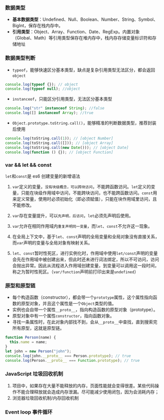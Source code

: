 ### 数据类型

- **基本数据类型**：Undefined、Null、Boolean、Number、String、Symbol、BigInt，保存在栈内存中。
- **引用类型**：Object、Array、Function、Date、RegExp。内置对象（Global、Math）等引用类型保存在堆内存中，栈内存存储变量标识符和存储地址

### 数据类型判断

- `typeof`，能够快速区分基本类型，缺点是复杂引用类型无法区分，都会返回`object`

```javascript
console.log(typeof {}); // object
console.log(typeof null); //object
```

- `instanceof`，只能区分引用类型，无法区分基本类型

```javascript
console.log("str" instanceof String); //false
console.log([] instanceof Array); //true
```

- `Object.prototype.toString.call()`，能够精准的判断数据类型，推荐封装后使用

```javascript
console.log(toString.call(1)); // [object Number]
console.log(toString.call([])); // [object Array]
console.log(toString.call(new Date())); // [object Date]
console.log(function () {}); // [object Function]
```

### var && let && const

`let`和`const`是 es6 创建变量的新增语法

1. `var`定义的变量，`没有块级概念，可以跨块访问`，不能跨函数访问。`let`定义的变量，只能在块级作用域中访问，不能跨块访问，也不能跨函数访问。`const`用来定义常量，使用时必须初始化（即必须赋值），只能在块作用域里访问，且不能修改。

2. `var`存在变量提升，可以`先声明，后访问`，`let`必须先声明后使用。
3. `var`允许在相同作用域内`重复声明同一变量`，而`let`、`const`不允许这一现象。
4. 在全局上下文中，基于`let`、`const`声明的全局变量和全局对象没有直接关系，而`var`声明的变量与全局对象有映射关系。
5. `let`、`const`暂时性死区，进行实例化时，作用域中使用`let/const`声明的变量会先在作用域中被创建出来，但此时还未进行词法绑定，所以不可访问，访问会抛出异常。因此从流程进入作用域创建变量，到变量可以调用这一段时间，称之为暂时性死区。（`var/function`声明前打印出来是`undefined`）

### 原型和原型链

- 每个构造函数（constructor），都会带一个`prototype`属性，这个属性指向函数的原型对象，并且这个属性是一个`Object`类型的值。
- 实例也会自带一个属性`__proto__`，指向构造函数的原型对象（prototype）。
- 原型对象中有一个属性`constructor`，指向函数对象。
- 寻找一条属性时，在此对象内部找不到，会从`__proto__`中查找，直到搜索完所有原型，这就是原型链。

```javascript
function Person(name) {
  this.name = name;
}
let john = new Person("john");
console.log(john.__proto__ === Person.prototype); // true
console.log(Person.__proto__ === Function.prototype); // true
```

### JavaScript 垃圾回收机制

1. 项目中，如果存在大量不能释放的内存，页面性能就会变得很差。某些代码操作不能合理释放就会造成内存泄漏。尽可能减少使用闭包，因为会消耗内存；
2. 浏览器垃圾回收机制/内存回收机制

### Event loop 事件循环
